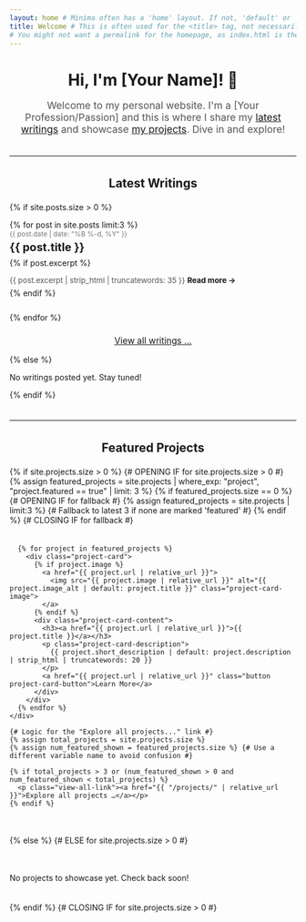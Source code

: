 ```yaml
---
layout: home # Minima often has a 'home' layout. If not, 'default' or 'page' might work.
title: Welcome # This is often used for the <title> tag, not necessarily displayed as H1 by 'home' layout.
# You might not want a permalink for the homepage, as index.html is the default.
---
```


<div class="home-intro">
  <h1>Hi, I'm [Your Name]! 👋</h1>
  <p class="lead">Welcome to my personal website. I'm a [Your Profession/Passion] and this is where I share my <a href="{{ "/blog/" | relative_url }}">latest writings</a> and showcase <a href="{{ "/projects/" | relative_url }}">my projects</a>. Dive in and explore!</p>
  <!-- Add another sentence or two about what visitors can expect -->
</div>

<hr class="home-section-divider">

<section class="home-section">
  <h2><a href="{{ "/blog/" | relative_url }}">Latest Writings</a></h2>
  {% if site.posts.size > 0 %}
    <ul class="post-list-condensed">
      {% for post in site.posts limit:3 %}
        <li class="post-item">
          <span class="post-meta">{{ post.date | date: "%B %-d, %Y" }}</span>
          <h3><a class="post-link" href="{{ post.url | relative_url }}">{{ post.title }}</a></h3>
          {% if post.excerpt %}
            <p class="post-excerpt">{{ post.excerpt | strip_html | truncatewords: 35 }} <a href="{{ post.url | relative_url }}" class="read-more">Read more →</a></p>
          {% endif %}
        </li>
      {% endfor %}
    </ul>
    <p class="view-all-link"><a href="{{ "/blog/" | relative_url }}">View all writings …</a></p>
  {% else %}
    <p>No writings posted yet. Stay tuned!</p>
  {% endif %}
</section>

<hr class="home-section-divider">

<section class="home-section">
  <h2><a href="{{ "/projects/" | relative_url }}">Featured Projects</a></h2>
  {% if site.projects.size > 0 %} {# OPENING IF for site.projects.size > 0 #}
    <div class="featured-projects-grid">
      {% assign featured_projects = site.projects | where_exp: "project", "project.featured == true" | limit: 3 %}
      {% if featured_projects.size == 0 %} {# OPENING IF for fallback #}
        {% assign featured_projects = site.projects | limit:3 %} {# Fallback to latest 3 if none are marked 'featured' #}
      {% endif %} {# CLOSING IF for fallback #}

      {% for project in featured_projects %}
        <div class="project-card">
          {% if project.image %}
            <a href="{{ project.url | relative_url }}">
              <img src="{{ project.image | relative_url }}" alt="{{ project.image_alt | default: project.title }}" class="project-card-image">
            </a>
          {% endif %}
          <div class="project-card-content">
            <h3><a href="{{ project.url | relative_url }}">{{ project.title }}</a></h3>
            <p class="project-card-description">
              {{ project.short_description | default: project.description | strip_html | truncatewords: 20 }}
            </p>
            <a href="{{ project.url | relative_url }}" class="button project-card-button">Learn More</a>
          </div>
        </div>
      {% endfor %}
    </div>
    
    {# Logic for the "Explore all projects..." link #}
    {% assign total_projects = site.projects.size %}
    {% assign num_featured_shown = featured_projects.size %} {# Use a different variable name to avoid confusion #}

    {% if total_projects > 3 or (num_featured_shown > 0 and num_featured_shown < total_projects) %}
      <p class="view-all-link"><a href="{{ "/projects/" | relative_url }}">Explore all projects …</a></p>
    {% endif %}
    
  {% else %} {# ELSE for site.projects.size > 0 #}
    <p>No projects to showcase yet. Check back soon!</p>
  {% endif %} {# CLOSING IF for site.projects.size > 0 #}
</section>

<!-- 
  REMEMBER TO MOVE THESE STYLES TO YOUR SASS FILES LATER!
  This <style> block is for temporary visual feedback during development.
  It should be removed from here and its contents integrated into:
  - _sass/custom/_homepage.scss (for general homepage section styling)
  - _sass/custom/_posts.scss (for .post-list-condensed styles if used elsewhere)
  - _sass/custom/_projects.scss (for .project-card styles if used elsewhere or make specific homepage versions)
  And then import those files into assets/css/main.scss
-->
<style>
  .home-intro { text-align: center; margin-bottom: 2.5em; }
  .home-intro h1 { margin-bottom: 0.3em; }
  .home-intro .lead { font-size: 1.25em; color: #555; margin-bottom: 1em;}
  .home-section-divider { margin: 2.5em 0; border: 0; border-top: 1px solid #eee; }
  .home-section h2 { margin-bottom: 1em; text-align: center; }
  .home-section h2 a { text-decoration: none; color: inherit; }
  .home-section h2 a:hover { text-decoration: underline; }

  /* Latest Writings on Homepage */
  .post-list-condensed { list-style: none; padding-left: 0; }
  .post-list-condensed .post-item { margin-bottom: 1.8em; }
  .post-list-condensed .post-meta { display: block; font-size: 0.85em; color: #777; margin-bottom: 0.3em; }
  .post-list-condensed .post-item h3 { margin-top: 0; margin-bottom: 0.4em; font-size: 1.4em; }
  .post-list-condensed .post-item h3 a { text-decoration: none; }
  .post-list-condensed .post-excerpt { font-size: 0.95em; color: #555; margin-bottom: 0.5em; }
  .post-list-condensed .post-excerpt .read-more { font-weight: bold; text-decoration: none; }

  /* Featured Projects on Homepage */
  .featured-projects-grid { display: grid; grid-template-columns: repeat(auto-fit, minmax(280px, 1fr)); gap: 1.5em; margin-bottom: 1.5em; }
  .project-card { border: 1px solid #e0e0e0; border-radius: 8px; overflow: hidden; display: flex; flex-direction: column; background-color: #fff; box-shadow: 0 2px 5px rgba(0,0,0,0.05); }
  .project-card-image { width: 100%; height: 180px; object-fit: cover; /* Ensures image covers the area */ }
  .project-card-content { padding: 1em; flex-grow: 1; display: flex; flex-direction: column; }
  .project-card-content h3 { margin-top: 0; font-size: 1.25em; margin-bottom: 0.5em; }
  .project-card-content h3 a { text-decoration: none; }
  .project-card-description { font-size: 0.9em; color: #666; flex-grow: 1; margin-bottom: 1em; }
  .project-card-button { 
    display: inline-block; padding: 8px 15px; background-color: #007bff; color: white; 
    text-decoration: none; border-radius: 4px; text-align: center; margin-top: auto; /* Pushes button to bottom */
  }
  .project-card-button:hover { background-color: #0056b3; }
  .view-all-link { text-align: center; margin-top: 1.5em; font-size: 1.1em; }
</style>
